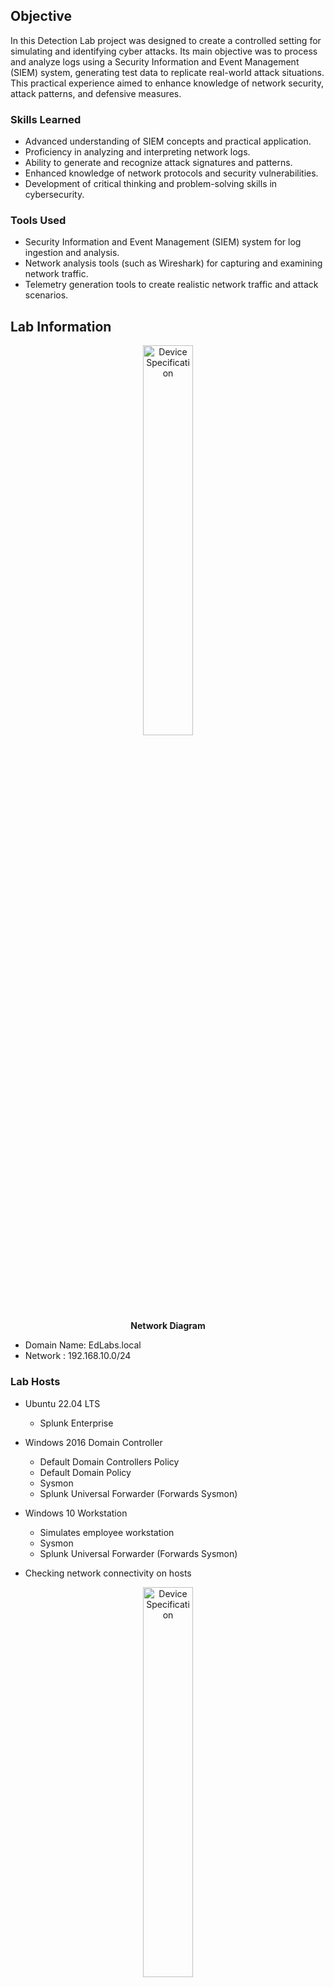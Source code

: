 ## Objective

In this Detection Lab project was designed to create a controlled setting for simulating and identifying cyber attacks. Its main objective was to process and analyze logs using a Security Information and Event Management (SIEM) system, generating test data to replicate real-world attack situations. This practical experience aimed to enhance knowledge of network security, attack patterns, and defensive measures.

### Skills Learned

- Advanced understanding of SIEM concepts and practical application.
- Proficiency in analyzing and interpreting network logs.
- Ability to generate and recognize attack signatures and patterns.
- Enhanced knowledge of network protocols and security vulnerabilities.
- Development of critical thinking and problem-solving skills in cybersecurity.

### Tools Used

- Security Information and Event Management (SIEM) system for log ingestion and analysis.
- Network analysis tools (such as Wireshark) for capturing and examining network traffic.
- Telemetry generation tools to create realistic network traffic and attack scenarios.

## Lab Information

<p align="center">
<img src="https://imgur.com/E8IGcV1.png" height="40%" width="40%" alt="Device Specification"/>
<br/>
<b>Network Diagram</b>
<br/>

- Domain Name: EdLabs.local
- Network : 192.168.10.0/24
 
### Lab Hosts

- Ubuntu 22.04 LTS
  - Splunk Enterprise
- Windows 2016 Domain Controller  
  - Default Domain Controllers Policy
  - Default Domain Policy
  - Sysmon  
  - Splunk Universal Forwarder (Forwards Sysmon)
- Windows 10 Workstation
  - Simulates employee workstation
  - Sysmon  
  - Splunk Universal Forwarder (Forwards Sysmon)  

- Checking network connectivity on hosts
<p align="center">
<img src="https://imgur.com/E8IGcV1.png" height="40%" width="40%" alt="Device Specification"/>
<br/>

- Generate traffic
<p align="center">
<img src="https://imgur.com/E8IGcV1.png" height="40%" width="40%" alt="Device Specification"/>
<br/>

- SIEM's log ingestion and analysis
<p align="center">
<img src="https://imgur.com/E8IGcV1.png" height="40%" width="40%" alt="Device Specification"/>
<br/>

- Wireshark's network capture
<p align="center">
<img src="https://imgur.com/E8IGcV1.png" height="40%" width="40%" alt="Device Specification"/>
<br/>

## Outcome
- Talk about what you achieved, attach screenshots.

- Windows Server 2022 Eval
  - Installed in the virtual machine and promoted to Domain Controller
  - Created domain user accounts
  - Installed and applied custom configuration to Splunk(inputs.conf) and Sysmon (sysmonconfig.xml)

## Acknowledgements
- [Splunk](https://www.splunk.com)
- [Sysmon](https://learn.microsoft.com/en-us/sysinternals/downloads/sysmon)
- Splunk Inputs.conf inspired from [MyDFIR](https://github.com/MyDFIR/Active-Directory-Project)
- Sysmon config from [Olaf Hartong](https://github.com/olafhartong/sysmon-modular)
  
